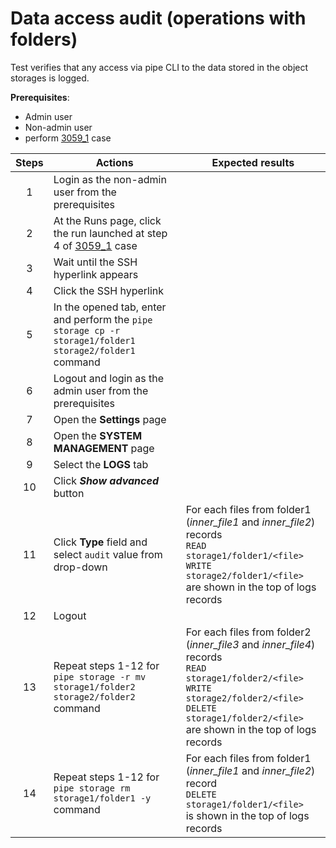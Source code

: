 # Data access audit (operations with folders)

Test verifies that any access via pipe CLI to the data stored in the object storages is logged.

**Prerequisites**:
- Admin user
- Non-admin user
- perform [3059_1](3059_1.md) case

| Steps | Actions | Expected results |
| :---: | --- | --- |
| 1 | Login as the non-admin user from the prerequisites | |
| 2 | At the Runs page, click the run launched at step 4 of [3059_1](3059_1.md) case | |
| 3 | Wait until the SSH hyperlink appears | |
| 4 | Click the SSH hyperlink | |
| 5 | In the opened tab, enter and perform the `pipe storage cp -r storage1/folder1 storage2/folder1` command | |
| 6 | Logout and login as the admin user from the prerequisites | |
| 7 | Open the **Settings** page | |
| 8 | Open the **SYSTEM MANAGEMENT** page | |
| 9 | Select the **LOGS** tab | |
| 10 | Click ***Show advanced*** button | |
| 11 | Click **Type** field and select `audit` value from drop-down | For each files from folder1 (*inner_file1* and *inner_file2*) records <br>`READ storage1/folder1/<file>` <br> `WRITE storage2/folder1/<file>`  <br> are shown in the top of logs records |
| 12 | Logout | |
| 13 | Repeat steps 1-12 for `pipe storage -r mv storage1/folder2 storage2/folder2` command | For each files from folder2 (*inner_file3* and *inner_file4*) records <br> `READ storage1/folder2/<file>` <br> `WRITE storage2/folder2/<file>` <br> `DELETE storage1/folder2/<file>` <br> are shown in the top of logs records |
| 14 | Repeat steps 1-12 for `pipe storage rm storage1/folder1 -y` command | For each files from folder1 (*inner_file1* and *inner_file2*) record <br> `DELETE storage1/folder1/<file>` <br> is shown in the top of logs records |
